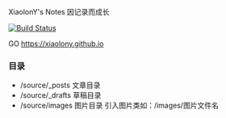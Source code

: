 XiaolonY's Notes 因记录而成长

[![Build Status](https://app.travis-ci.com/XiaolonY/xiaolony.github.io.svg?branch=gh-pages)](https://travis-ci.org/XiaolonY/xiaolony.github.io)


GO https://xiaolony.github.io


### 目录
* /source/_posts 文章目录
* /source/_drafts 草稿目录
* /source/images 图片目录 引入图片类如：/images/图片文件名
